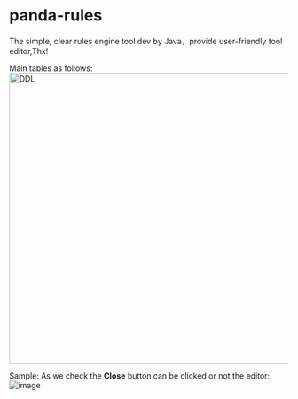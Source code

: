 # panda-rules
The simple, clear rules engine tool dev by Java，provide user-friendly tool editor,Thx!

Main tables as follows:
<img width="524" alt="DDL" src="https://user-images.githubusercontent.com/33925464/146675543-740739a0-323c-4f95-86ef-610800853ed5.png">

Sample:
As we check the **Close** button can be clicked or not,the editor:
![image](https://user-images.githubusercontent.com/33925464/146675632-7038c82c-7489-42c2-8e57-fac5667251ff.png)



